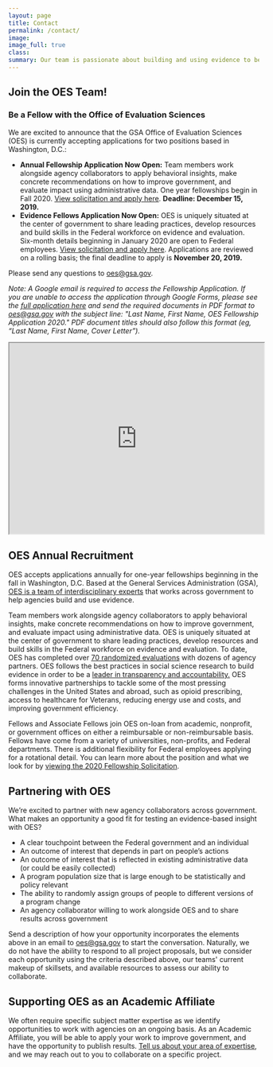 ```yaml
---
layout: page
title: Contact
permalink: /contact/
image:
image_full: true
class:
summary: Our team is passionate about building and using evidence to better serve the public. 
---
```

## Join the OES Team!
### Be a Fellow with the Office of Evaluation Sciences

We are excited to announce that the GSA Office of Evaluation Sciences (OES) is currently accepting applications for two positions based in Washington, D.C.:

 - **Annual Fellowship Application Now Open:** Team members work alongside agency collaborators to apply behavioral insights, make concrete recommendations on how to improve government, and evaluate impact using administrative data. One year fellowships begin in Fall 2020. [View solicitation and apply here]({{site.baseurl}}/assets/files/GSA_OES_SolicitationFY20.pdf). **Deadline: December 15, 2019.**
 - **Evidence Fellows Application Now Open:** OES is uniquely situated at the center of government to share leading practices, develop resources and build skills in the Federal workforce on evidence and evaluation. Six-month details beginning in January 2020 are open to Federal employees. [View solicitation and apply here]({{site.baseurl}}/assets/files/GSA_OES_Evidence_Fellowship_Solicitation.pdf). Applications are reviewed on a rolling basis; the final deadline to apply is **November 20, 2019.**

Please send any questions to oes@gsa.gov. 

*Note: A Google email is required to access the Fellowship Application. If you are unable to access the application through Google Forms, please see the [full application here]({{site.baseurl}}/assets/files/oes-fellowship-app-2020.pdf) and send the required documents in PDF format to oes@gsa.gov with the subject line: "Last Name, First Name, OES Fellowship Application 2020." PDF document titles should also follow this format (eg, “Last Name, First Name, Cover Letter”).*

 <iframe src="https://www.youtube.com/embed/9KSQ3YLpuV4" width="512" height="384"></iframe>
 
 
## OES Annual Recruitment 
OES accepts applications annually for one-year fellowships beginning in the fall in Washington, D.C. Based at the General Services Administration (GSA), <a href="https://oes.gsa.gov/team/">OES is a team of interdisciplinary experts</a> that works across government to help agencies build and use evidence. 

Team members work alongside agency collaborators to apply behavioral insights, make concrete recommendations on how to improve government, and evaluate impact using administrative data. OES is uniquely situated at the center of government to share leading practices, develop resources and build skills in the Federal workforce on evidence and evaluation. To date, OES has completed over <a href="http://oes.gsa.gov/work">70 randomized evaluations</a> with dozens of agency partners. OES follows the best practices in social science research to build evidence in order to be a <a href="http://oes.gsa.gov/methods">leader in transparency and accountability.</a> OES forms innovative partnerships to tackle some of the most pressing challenges in the United States and abroad, such as  opioid prescribing, access to healthcare for Veterans, reducing energy use and costs, and improving government efficiency. 

Fellows and Associate Fellows join OES on-loan from academic, nonprofit, or government offices on either a reimbursable or non-reimbursable basis. Fellows have come from a variety of universities, non-profits, and Federal departments. There is additional flexibility for Federal employees applying for a rotational detail. You can learn more about the position and what we look for by [viewing the 2020 Fellowship Solicitation]({{site.baseurl}}/assets/files/GSA_OES_SolicitationFY20.pdf). 
            
      
## Partnering with OES

We’re excited to partner with new agency collaborators across government. What makes an opportunity a good fit for testing an evidence-based insight with OES?

- A clear touchpoint between the Federal government and an individual
- An outcome of interest that depends in part on people’s actions 
- An outcome of interest that is reflected in existing administrative data (or could be easily collected) 
- A program population size that is large enough to be statistically and policy relevant
- The ability to randomly assign groups of people to different versions of a program change 
- An agency collaborator willing to work alongside OES and to share results across government

Send a description of how your opportunity incorporates the elements above in an email to <a href="mailto:oes@gsa.gov?subject=Project Proposal">oes@gsa.gov</a> to start the conversation. Naturally, we do not have the ability to respond to all project proposals, but we consider each opportunity using the criteria described above, our teams' current makeup of skillsets, and available resources to assess our ability to collaborate.

## Supporting OES as an Academic Affiliate 

We often require specific subject matter expertise as we identify opportunities to work with agencies on an ongoing basis. As an Academic Affiliate, you will be able to apply your work to improve government, and have the opportunity to publish results. <a href="https://docs.google.com/forms/d/e/1FAIpQLSeqnuRSZNKZt9bVLAGw6G64i5oUNDqsGcrX7dvgGpvlac9Cog/viewform?usp=sf_link">Tell us about your area of expertise</a>, and we may reach out to you to collaborate on a specific project. 
